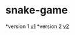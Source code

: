 # snake-game

*version 1
  [v1](https://iwashun22.github.io/snake-game/v1/game.html)
*version 2
  [v2](https://iwashun22.github.io/snake-game/v2/game.html)
